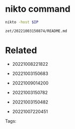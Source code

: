 # nikto command
```bash
nikto -host $IP
```

` zet/20221003150874/README.md `

# Related

- 20221008221822

- 20221003150683

- 20221009014200

- 20221003150782

- 20221003150482

- 20221007220451


Tags:

    
